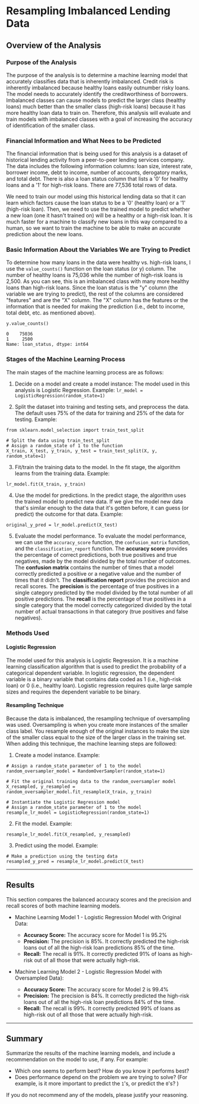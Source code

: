 # Resampling Imbalanced Lending Data

## Overview of the Analysis

### Purpose of the Analysis
The purpose of the analysis is to determine a machine learning model that accurately classifies data that is inherently imbalanced. Credit risk is inherently imbalanced because healthy loans easily outnumber risky loans. The model needs to accurately identify the creditworthiness of borrowers. Imbalanced classes can cause models to predict the larger class (healthy loans) much better than the smaller class (high-risk loans) because it has more healthy loan data to train on. Therefore, this analysis will evaluate and train models with imbalanced classes with a goal of increasing the accuracy of identification of the smaller class. 

### Financial Information and What Nees to be Predicted
The financial information that is being used for this analysis is a dataset of historical lending activity from a peer-to-peer lending services company. The data includes the following information columns: loan size, interest rate, borrower income, debt to income, number of accounts, derogatory marks, and total debt. There is also a loan status column that lists a '0' for healthy loans and a '1' for high-risk loans. There are 77,536 total rows of data. 

We need to train our model using this historical lending data so that it can learn which factors cause the loan status to be a '0' (healthy loan) or a '1' (high-risk loan). Then, we need to use the trained model to predict whether a new loan (one it hasn't trained on) will be a healthy or a high-risk loan. It is much faster for a machine to classify new loans in this way compared to a human, so we want to train the machine to be able to make an accurate prediction about the new loans.   

### Basic Information About the Variables We are Trying to Predict 
To determine how many loans in the data were healthy vs. high-risk loans, I use the ```value_counts()``` function on the loan status (or y) column. The number of healthy loans is 75,036 while the number of high-risk loans is 2,500. As you can see, this is an imbalanced class with many more healthy loans than high-risk loans. Since the loan status is the "y" column (the variable we are trying to predict), the rest of the columns are considered "features" and are the "X" column. The "X" column has the features or the information that is needed for making the prediction (i.e., debt to income, total debt, etc. as mentioned above). 

```# Check the balance of our target values
y.value_counts()

0    75036
1     2500
Name: loan_status, dtype: int64
```

### Stages of the Machine Learning Process
The main stages of the machine learning process are as follows:
1. Decide on a model and create a model instance: The model used in this analysis is Logistic Regression.
Example:
```lr_model = LogisticRegression(random_state=1)```

2. Split the dataset into training and testing sets, and preprocess the data. The default uses 75% of the data for training and 25% of the data for testing. 
Example:
```# Import the train_test_learn module
from sklearn.model_selection import train_test_split

# Split the data using train_test_split
# Assign a random_state of 1 to the function
X_train, X_test, y_train, y_test = train_test_split(X, y, random_state=1)
```

3. Fit/train the training data to the model. In the fit stage, the algorithm learns from the training data. 
Example:
```# Fit the model using training data
lr_model.fit(X_train, y_train)
```

4. Use the model for predictions. In the predict stage, the algorithm uses the trained model to predict new data. If we give the model new data that's similar enough to the data that it's gotten before, it can guess (or predict) the outcome for that data.
Example:
```# Make a prediction using the testing data
original_y_pred = lr_model.predict(X_test)
```

5. Evaluate the model performance. To evaluate the model performance, we can use the `accuracy_score` function, the `confusion_matrix` function, and the `classification_report` function. The **accuracy score** provides the percentage of correct predictions, both true positives and true negatives, made by the model divided by the total number of outcomes. The **confusion matrix** contains the number of times that a model correctly predicted a positive or a negative value and the number of times that it didn't. The **classification report** provides the precision and recall scores. The **precision** is the percentage of true positives in a single category predicted by the model divided by the total number of all positive predictions. The **recall** is the percentage of true positives in a single category that the model correctly categorized divided by the total number of actual transactions in that category (true positives and false negatives). 

### Methods Used
#### Logistic Regression
The model used for this analysis is Logistic Regression. It is a machine learning classification algorithm that is used to predict the probability of a categorical dependent variable. In logistic regression, the dependent variable is a binary variable that contains data coded as 1 (i.e., high-risk loan) or 0 (i.e., healthy loan). Logistic regression requires quite large sample sizes and requires the dependent variable to be binary.

#### Resampling Technique 
Because the data is imbalanced, the resampling technique of oversampling was used. Oversampling is when you create more instances of the smaller class label. You resample enough of the original instances to make the size of the smaller class equal to the size of the larger class in the training set. When adding this technique, the machine learning steps are followed:
1. Create a model instance.
Example:
```# Instantiate the random oversampler model
# Assign a random_state parameter of 1 to the model
random_oversampler_model = RandomOverSampler(random_state=1)

# Fit the original training data to the random_oversampler model
X_resampled, y_resampled = random_oversampler_model.fit_resample(X_train, y_train)

# Instantiate the Logistic Regression model
# Assign a random_state parameter of 1 to the model
resample_lr_model = LogisticRegression(random_state=1)
```
2. Fit the model. 
Example:
```# Fit the model using the resampled training data
resample_lr_model.fit(X_resampled, y_resampled)
```
3. Predict using the model.
Example:
```
# Make a prediction using the testing data
resampled_y_pred = resample_lr_model.predict(X_test)
```

---

## Results

This section compares the balanced accuracy scores and the precision and recall scores of both machine learning models.

* Machine Learning Model 1 - Logistic Regression Model with Original Data:
  * **Accuracy Score:** The accuracy score for Model 1 is 95.2% 
  * **Precision:** The precision is 85%. It correctly predicted the high-risk loans out of all the high-risk loan predictions 85% of the time.
  * **Recall:** The recall is 91%. It correctly predicted 91% of loans as high-risk out of all those that were actually high-risk. 

* Machine Learning Model 2 - Logistic Regression Model with Oversampled Data):
  * **Accuracy Score:** The accuracy score for Model 2 is 99.4% 
  * **Precision:** The precision is 84%. It correctly predicted the high-risk loans out of all the high-risk loan predictions 84% of the time.
  * **Recall:** The recall is 99%. It correctly predicted 99% of loans as high-risk out of all those that were actually high-risk. 

---

## Summary

Summarize the results of the machine learning models, and include a recommendation on the model to use, if any. For example:
* Which one seems to perform best? How do you know it performs best?
* Does performance depend on the problem we are trying to solve? (For example, is it more important to predict the `1`'s, or predict the `0`'s? )

If you do not recommend any of the models, please justify your reasoning.
